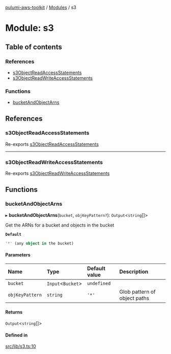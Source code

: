 [pulumi-aws-toolkit](../README.md) / [Modules](../modules.md) / s3

# Module: s3

## Table of contents

### References

- [s3ObjectReadAccessStatements](s3.md#s3objectreadaccessstatements)
- [s3ObjectReadWriteAccessStatements](s3.md#s3objectreadwriteaccessstatements)

### Functions

- [bucketAndObjectArns](s3.md#bucketandobjectarns)

## References

### s3ObjectReadAccessStatements

Re-exports [s3ObjectReadAccessStatements](iam.md#s3objectreadaccessstatements)

___

### s3ObjectReadWriteAccessStatements

Re-exports [s3ObjectReadWriteAccessStatements](iam.md#s3objectreadwriteaccessstatements)

## Functions

### bucketAndObjectArns

▸ **bucketAndObjectArns**(`bucket`, `objKeyPattern?`): `Output`<`string`[]\>

Get the ARNs for a bucket and objects in the bucket

**`Default`**

```ts
'*' (any object in the bucket)
```

#### Parameters

| Name | Type | Default value | Description |
| :------ | :------ | :------ | :------ |
| `bucket` | `Input`<`Bucket`\> | `undefined` |  |
| `objKeyPattern` | `string` | `'*'` | Glob pattern of object paths |

#### Returns

`Output`<`string`[]\>

#### Defined in

[src/lib/s3.ts:10](https://github.com/iapetos163/pulumi-aws-toolkit/blob/f4261c5/src/lib/s3.ts#L10)

